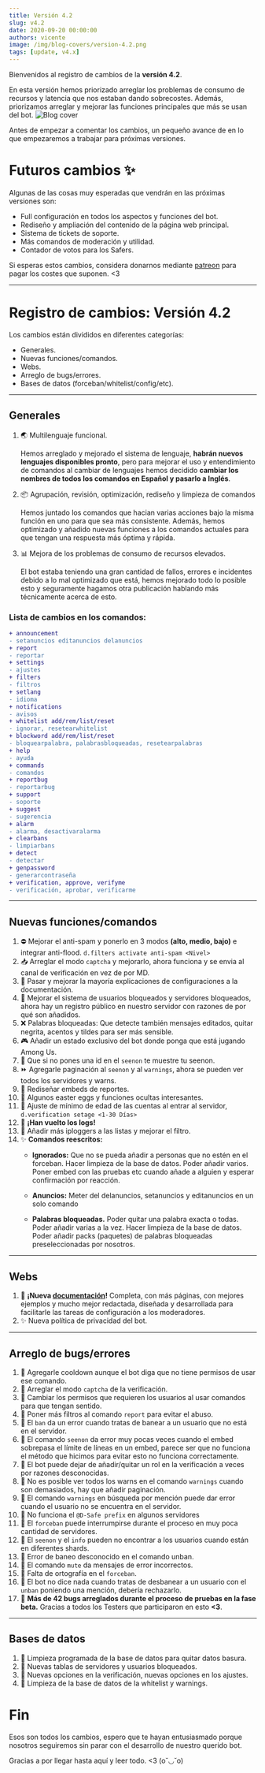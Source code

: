 ```yaml
---
title: Versión 4.2
slug: v4.2
date: 2020-09-20 00:00:00
authors: vicente
image: /img/blog-covers/version-4.2.png
tags: [update, v4.x]
---
```


Bienvenidos al registro de cambios de la **versión 4.2**.

En esta versión hemos priorizado arreglar los problemas de consumo de recursos y latencia que nos estaban dando sobrecostes. Además, priorizamos arreglar y mejorar las funciones principales que más se usan del bot.
![Blog cover](/img/blog-covers/version-4.2.png)
<!--truncate-->

Antes de empezar a comentar los cambios, un pequeño avance de en lo que empezaremos a trabajar para próximas versiones.

# Futuros cambios ✨
Algunas de las cosas muy esperadas que vendrán en las próximas versiones son:
* Full configuración en todos los aspectos y funciones del bot.
* Rediseño y ampliación del contenido de la página web principal.
* Sistema de tickets de soporte.
* Más comandos de moderación  y utilidad.
* Contador de votos para los Safers.

Si esperas estos cambios, considera donarnos mediante [patreon](https://patreon.com/DiscordSafe) para pagar los costes que suponen. <3

* * *

# Registro de cambios: Versión 4.2

Los cambios están divididos en diferentes categorías:

* Generales.
* Nuevas funciones/comandos.
* Webs.
* Arreglo de bugs/errores.
* Bases de datos (forceban/whitelist/config/etc).

* * *

## Generales

1. 🌏 Multilenguaje funcional.

	Hemos arreglado y mejorado el sistema de lenguaje, **habrán nuevos lenguajes disponibles pronto**, pero para mejorar el uso y entendimiento de comandos al cambiar de lenguajes hemos decidido **cambiar los nombres de todos los comandos en Español y pasarlo a Inglés**.

2. 📦 Agrupación, revisión, optimización, rediseño y limpieza de comandos

    Hemos juntado los comandos que hacian varias acciones bajo la misma función en uno para que sea más consistente. Además, hemos optimizado y añadido nuevas funciones a los comandos actuales para que tengan una respuesta más óptima y rápida.

3. 📊 Mejora de los problemas de consumo de recursos elevados.

    El bot estaba teniendo una gran cantidad de fallos, errores e incidentes debido a lo mal optimizado que está, hemos mejorado todo lo posible esto y seguramente hagamos otra publicación hablando más técnicamente acerca de esto.

### Lista de cambios en los comandos:
```diff
+ announcement
- setanuncios editanuncios delanuncios
+ report
- reportar
+ settings
- ajustes
+ filters
- filtros
+ setlang
- idioma
+ notifications
- avisos
+ whitelist add/rem/list/reset
- ignorar, resetearwhitelist
+ blockword add/rem/list/reset
- bloquearpalabra, palabrasbloqueadas, resetearpalabras
+ help
- ayuda
+ commands
- comandos
+ reportbug
- reportarbug
+ support
- soporte
+ suggest
- sugerencia
+ alarm
- alarma, desactivaralarma
+ clearbans
- limpiarbans
+ detect
- detectar
+ genpassword
- generarcontraseña
+ verification, approve, verifyme
- verificación, aprobar, verificarme
```

* * *

## Nuevas funciones/comandos

1. ⛔ Mejorar el anti-spam y ponerlo en 3 modos **(alto, medio, bajo)** e integrar anti-flood. `d.filters activate anti-spam <Nivel>`
2. 📥 Arreglar el modo ``captcha`` y mejorarlo, ahora funciona y se envia al canal de verificación en vez de por MD.
3. 📄 Pasar y mejorar la mayoría explicaciones de configuraciones a la documentación.
4. 🔧 Mejorar el sistema de usuarios bloqueados y servidores bloqueados, ahora hay un registro público en nuestro servidor con razones de por qué son añadidos.
5. ❌ Palabras bloqueadas: Que detecte también mensajes editados, quitar negrita, acentos y tildes para ser más sensible.
6. 🎮 Añadir un estado exclusivo del bot donde ponga que está jugando Among Us.
7. 📑 Que si no pones una id en el ``seenon`` te muestre tu seenon.
8. ⏩ Agregarle paginación al ``seenon`` y al ``warnings``, ahora se pueden ver todos los servidores y warns.
9. 🎨 Rediseñar embeds de reportes.
10. 🥚 Algunos easter eggs y funciones ocultas interesantes.
11. 🔐 Ajuste de mínimo de edad de las cuentas al entrar al servidor, ``d.verification setage <1-30 Días>``
12. 💾 **¡Han vuelto los logs!**
13. 🎻 Añadir más iploggers a las listas y mejorar el filtro.
14. ✨ **Comandos reescritos:**
    + **Ignorados:**
        Que no se pueda añadir a personas que no estén en el forceban.
        Hacer limpieza de la base de datos.
        Poder añadir varios.
        Poner embed con las pruebas etc cuando añade a alguien y esperar confirmación por reacción.

    + **Anuncios:**
        Meter del delanuncios, setanuncios y editanuncios en un solo comando

    + **Palabras bloqueadas.**
        Poder quitar una palabra exacta o todas.
        Poder añadir varias a la vez.
        Hacer limpieza de la base de datos.
        Poder añadir packs (paquetes) de palabras bloqueadas preseleccionadas por nosotros.

* * *

## Webs

1. 🎏 **¡Nueva [documentación](https://docs.discordsafe.com)!** Completa, con más páginas, con mejores ejemplos y mucho mejor redactada, diseñada y desarrollada para facilitarle las tareas de configuración a los moderadores.
2. ✨ Nueva política de privacidad del bot.

* * *

## Arreglo de bugs/errores

1. 🐛 Agregarle cooldown aunque el bot diga que no tiene permisos de usar ese comando.
2. 🦎 Arreglar el modo ``captcha`` de la verificación.
3. 🐞 Cambiar los permisos que requieren los usuarios al usar comandos para que tengan sentido.
4. 🦗 Poner más filtros al comando ``report`` para evitar el abuso.
5. 🦟 El ``ban`` da un error cuando tratas de banear a un usuario que no está en el servidor.
6. 🐛  El comando ``seenon`` da error muy pocas veces cuando el embed sobrepasa el límite de líneas en un embed, parece ser que no funciona el método que hicimos para evitar esto no funciona correctamente.
7. 🦎 El bot puede dejar de añadir/quitar un rol en la verificación a veces por razones desconocidas.
8. 🐞 No es posible ver todos los warns en el comando ``warnings`` cuando son demasiados, hay que añadir paginación.
9. 🦗 El comando ``warnings`` en búsqueda por mención puede dar error cuando el usuario no se encuentra en el servidor.
10. 🦟 No funciona el ``@D-Safe prefix`` en algunos servidores
11. 🐛 El ``forceban`` puede interrumpirse durante el proceso en muy poca cantidad de servidores.
12. 🦎 El ``seenon`` y el ``info`` pueden no encontrar a los usuarios cuando están en diferentes shards.
13. 🐞 Error de baneo desconocido en el comando unban.
14. 🦗 El comando ``mute`` da mensajes de error incorrectos.
15. 🦟 Falta de ortografía en el ``forceban``.
16. 🐛 El bot no dice nada cuando tratas de desbanear a un usuario con el ``unban`` poniendo una mención, debería rechazarlo.
17. 🦎 **Más de 42 bugs arreglados durante el proceso de pruebas en la fase beta.**
    Gracias a todos los Testers que participaron en esto **<3**.

* * *

## Bases de datos

1. 🧹 Limpieza programada de la base de datos para quitar datos basura.
2. 📃 Nuevas tablas de servidores y usuarios bloqueados.
3. 🔑 Nuevas opciones en la verificación, nuevas opciones en los ajustes.
4. 🧹 Limpieza de la base de datos de la whitelist y warnings.

# Fin
Esos son todos los cambios, espero que te hayan entusiasmado porque nosotros seguiremos sin parar con el desarrollo de nuestro querido bot.

Gracias a por llegar hasta aquí y leer todo. <3 (o˘◡˘o)
